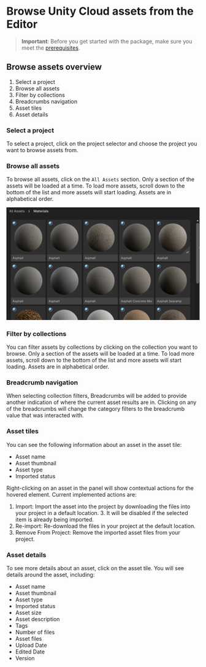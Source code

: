 # Browse Unity Cloud assets from the Editor

> **Important**: Before you get started with the package, make sure you meet the [prerequisites](prerequisites.md).

## Browse assets overview
1. Select a project
2. Browse all assets
3. Filter by collections
4. Breadcrumbs navigation
4. Asset tiles
5. Asset details

### Select a project
To select a project, click on the project selector and choose the project you want to browse assets from.

### Browse all assets
To browse all assets, click on the `All Assets` section. Only a section of the assets will be loaded at a time. To load more assets, scroll down to the bottom of the list and more assets will start loading.
Assets are in alphabetical order.

![Assets view panel](./images/assets.png)

### Filter by collections
You can filter assets by collections by clicking on the collection you want to browse. Only a section of the assets will be loaded at a time. To load more assets, scroll down to the bottom of the list and more assets will start loading.
Assets are in alphabetical order.

### Breadcrumb navigation

When selecting collection filters, Breadcrumbs will be added to provide another indication of where the current asset results are in.
Clicking on any of the breadcrumbs will change the category filters to the breadcrumb value that was interacted with.

### Asset tiles
You can see the following information about an asset in the asset tile:
* Asset name
* Asset thumbnail
* Asset type
* Imported status

Right-clicking on an asset in the panel will show contextual actions for the hovered element. Current implemented actions are:
1. Import: Import the asset into the project by downloading the files into your project in a default location.
   3. It will be disabled if the selected item is already being imported.
2. Re-import: Re-download the files in your project at the default location.
2. Remove From Project: Remove the imported asset files from your project.

### Asset details
To see more details about an asset, click on the asset tile. You will see details around the asset, including:
* Asset name
* Asset thumbnail
* Asset type
* Imported status
* Asset size
* Asset description
* Tags
* Number of files
* Asset files
* Upload Date
* Edited Date
* Version